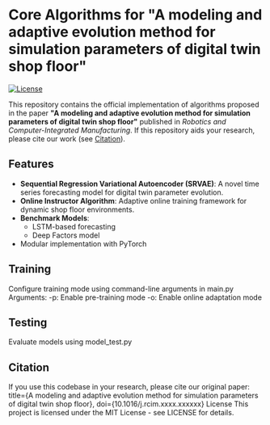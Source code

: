 # Core Algorithms for "A modeling and adaptive evolution method for simulation parameters of digital twin shop floor"

[![License](https://img.shields.io/badge/License-MIT-blue.svg)](LICENSE)

This repository contains the official implementation of algorithms proposed in the paper **"A modeling and adaptive evolution method for simulation parameters of digital twin shop floor"** published in *Robotics and Computer-Integrated Manufacturing*. If this repository aids your research, please cite our work (see [Citation](#citation)).

## Features
- **Sequential Regression Variational Autoencoder (SRVAE)**: A novel time series forecasting model for digital twin parameter evolution.
- **Online Instructor Algorithm**: Adaptive online training framework for dynamic shop floor environments.
- **Benchmark Models**:
  - LSTM-based forecasting
  - Deep Factors model
- Modular implementation with PyTorch

## Training
Configure training mode using command-line arguments in main.py
Arguments:
-p: Enable pre-training mode
-o: Enable online adaptation mode

## Testing
Evaluate models using model_test.py

## Citation
If you use this codebase in your research, please cite our original paper:
title={A modeling and adaptive evolution method for simulation parameters of digital twin shop floor},
doi={10.1016/j.rcim.xxxx.xxxxxx}
License
This project is licensed under the MIT License - see LICENSE for details.
